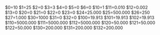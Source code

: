 $0=10
$1=25
$2=0
$3=3
$4=0
$5=0
$6=0
$10=1
$11=0.010
$12=0.002
$13=0
$20=0
$21=0
$22=0
$23=0
$24=25.000
$25=500.000
$26=250
$27=1.000
$30=1000
$31=0
$32=0
$100=19.913
$101=19.913
$102=19.913
$110=5000.000
$111=5000.000
$112=5000.000
$120=50.000
$121=50.000
$122=50.000
$130=200.000
$131=200.000
$132=200.000